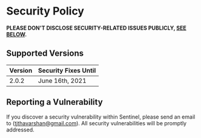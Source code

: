 # Security Policy

**PLEASE DON'T DISCLOSE SECURITY-RELATED ISSUES PUBLICLY, [SEE BELOW](#reporting-a-vulnerability).**

## Supported Versions

| Version | Security Fixes Until |
| ------- | -------------------- |
| 2.0.2   | June 16th, 2021      |

## Reporting a Vulnerability

If you discover a security vulnerability within Sentinel, please send an email to <Thavarshan Thayananthajothy> (tjthavarshan@gmail.com). All security vulnerabilities will be promptly addressed.
